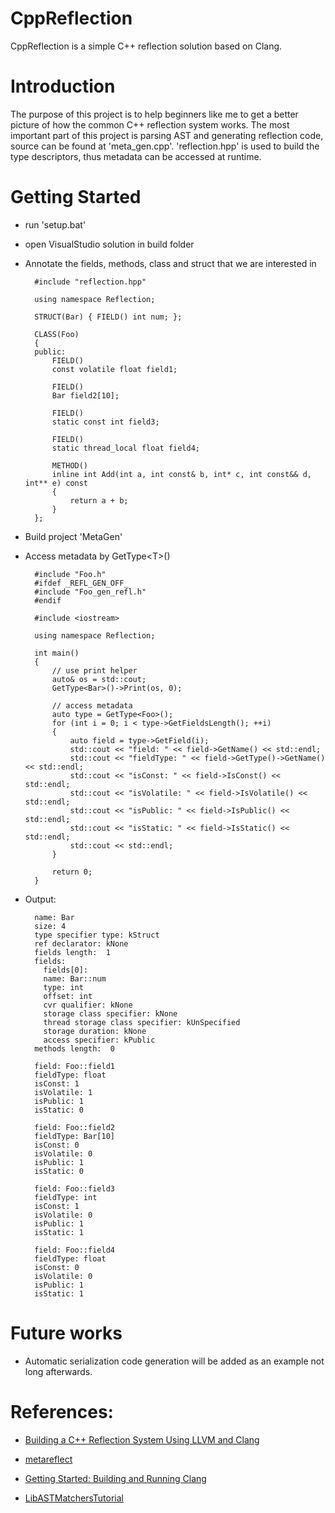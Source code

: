 # CppReflection


CppReflection is a simple C++ reflection solution based on Clang. 

# Introduction

The purpose of this project is to help beginners like me to get a better picture of how the common C++ reflection system works. The most important part of this project is parsing AST and generating reflection code, source can be found at 'meta_gen.cpp'. 'reflection.hpp' is used to build the type descriptors, thus metadata can be accessed at runtime.

# Getting Started

- run 'setup.bat'
- open VisualStudio solution in build folder
- Annotate the fields, methods, class and struct that we are interested in

		#include "reflection.hpp"
		
		using namespace Reflection;
	
		STRUCT(Bar) { FIELD() int num; };
	
		CLASS(Foo)
		{
		public:
			FIELD()
			const volatile float field1;
		
			FIELD()
			Bar field2[10];
	
			FIELD()
			static const int field3;
	
			FIELD()
			static thread_local float field4;
		    
			METHOD()
			inline int Add(int a, int const& b, int* c, int const&& d, int** e) const
			{
				return a + b;
			}
		};
			

- Build project 'MetaGen'

- Access metadata by GetType<T\>()
		
		#include "Foo.h"
		#ifdef _REFL_GEN_OFF_
		#include "Foo_gen_refl.h"
		#endif
		
		#include <iostream>
		
		using namespace Reflection;
		
		int main()
		{
			// use print helper
			auto& os = std::cout;
			GetType<Bar>()->Print(os, 0);
			
			// access metadata
			auto type = GetType<Foo>();
			for (int i = 0; i < type->GetFieldsLength(); ++i)
			{
				auto field = type->GetField(i);
				std::cout << "field: " << field->GetName() << std::endl;
				std::cout << "fieldType: " << field->GetType()->GetName() << std::endl;
				std::cout << "isConst: " << field->IsConst() << std::endl;
				std::cout << "isVolatile: " << field->IsVolatile() << std::endl;
				std::cout << "isPublic: " << field->IsPublic() << std::endl;
				std::cout << "isStatic: " << field->IsStatic() << std::endl;
				std::cout << std::endl;
			}
			
			return 0;
		}

- Output:

		name: Bar
		size: 4
		type specifier type: kStruct
		ref declarator: kNone
		fields length:  1
		fields:
		  fields[0]:
		  name: Bar::num
		  type: int
		  offset: int
		  cvr qualifier: kNone
		  storage class specifier: kNone
		  thread storage class specifier: kUnSpecified
		  storage duration: kNone
		  access specifier: kPublic
		methods length:  0
		
		field: Foo::field1
		fieldType: float
		isConst: 1
		isVolatile: 1
		isPublic: 1
		isStatic: 0
		
		field: Foo::field2
		fieldType: Bar[10]
		isConst: 0
		isVolatile: 0
		isPublic: 1
		isStatic: 0
		
		field: Foo::field3
		fieldType: int
		isConst: 1
		isVolatile: 0
		isPublic: 1
		isStatic: 1
		
		field: Foo::field4
		fieldType: float
		isConst: 0
		isVolatile: 0
		isPublic: 1
		isStatic: 1

# Future works

- Automatic serialization code generation will be added as an example not long afterwards.


# References:

- [Building a C++ Reflection System Using LLVM and Clang](https://arvid.io/content/static/Reflection2.pdf)

- [metareflect](https://github.com/leandros/metareflect)

- [Getting Started: Building and Running Clang](https://clang.llvm.org/get_started.html)

- [LibASTMatchersTutorial](https://clang.llvm.org/docs/LibASTMatchersTutorial.html)





